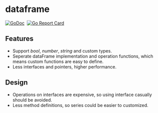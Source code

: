 # dataframe

[![GoDoc](https://godoc.org/github.com/awterman/dataframe?status.svg)](https://godoc.org/github.com/awterman/dataframe)&nbsp;
[![Go Report Card](https://goreportcard.com/badge/github.com/awterman/dataframe)](https://goreportcard.com/report/github.com/awterman/dataframe)

## Features
- Support *bool*, *number*, *string* and custom types.
- Seperate dataFrame implementation and operation functions, which means custom functions are easy to define.
- Less interfaces and pointers, higher performance.

## Design
- Operations on interfaces are expensive, so using interface casually should be avoided.
- Less method definitions, so series could be easier to customized.
